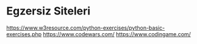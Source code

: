 # Egzersiz Siteleri
https://www.w3resource.com/python-exercises/python-basic-exercises.php
https://www.codewars.com/
https://www.codingame.com/